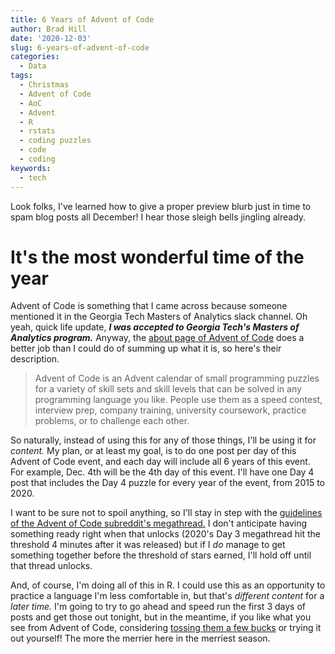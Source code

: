 ```yaml
---
title: 6 Years of Advent of Code
author: Brad Hill
date: '2020-12-03'
slug: 6-years-of-advent-of-code
categories:
  - Data
tags:
  - Christmas
  - Advent of Code
  - AoC
  - Advent
  - R
  - rstats
  - coding puzzles
  - code
  - coding
keywords:
  - tech
---
```


Look folks, I've learned how to give a proper preview blurb just in time to spam blog posts all December! I hear those sleigh bells jingling already.

<!--more-->  

# It's the most wonderful time of the year  

Advent of Code is something that I came across because someone mentioned it in the Georgia Tech Masters of Analytics slack channel. Oh yeah, quick life update, **_I was accepted to Georgia Tech's Masters of Analytics program._** Anyway, the [about page of Advent of Code](https://adventofcode.com/2020/about) does a better job than I could do of summing up what it is, so here's their description.

>Advent of Code is an Advent calendar of small programming puzzles for a variety of skill sets and skill levels that can be solved in any programming language you like. People use them as a speed contest, interview prep, company training, university coursework, practice problems, or to challenge each other.

So naturally, instead of using this for any of those things, I'll be using it for _content._ My plan, or at least my goal, is to do one post per day of this Advent of Code event, and each day will include all 6 years of this event. For example, Dec. 4th will be the 4th day of this event. I'll have one Day 4 post that includes the Day 4 puzzle for every year of the event, from 2015 to 2020.  

I want to be sure not to spoil anything, so I'll stay in step with the [guidelines of the Advent of Code subreddit's megathread.](https://www.reddit.com/r/adventofcode/wiki/index#wiki_how_do_the_daily_megathreads_work.3F) I don't anticipate having something ready right when that unlocks (2020's Day 3 megathread hit the threshold 4 minutes after it was released) but if I _do_ manage to get something together before the threshold of stars earned, I'll hold off until that thread unlocks.   

And, of course, I'm doing all of this in R. I could use this as an opportunity to practice a language I'm less comfortable in, but that's _different content_ for a _later time._ I'm going to try to go ahead and speed run the first 3 days of posts and get those out tonight, but in the meantime, if you like what you see from Advent of Code, considering [tossing them a few bucks](https://adventofcode.com/2020/support) or trying it out yourself! The more the merrier here in the merriest season.
